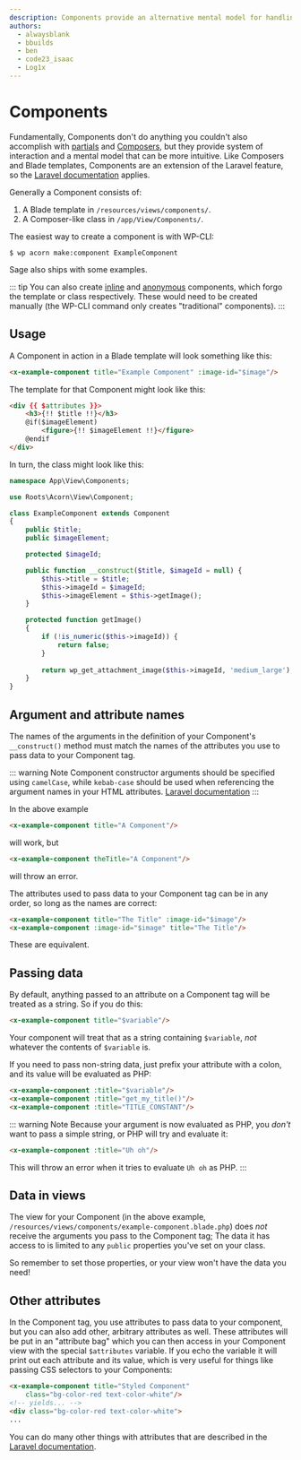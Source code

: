 ```yaml
---
description: Components provide an alternative mental model for handling views and data that is especially conducive to the development of views that are frequently reused.
authors:
  - alwaysblank
  - bbuilds
  - ben
  - code23_isaac
  - Log1x
---
```


# Components

Fundamentally, Components don't do anything you couldn't also accomplish with [partials](blade-templates.md) and [Composers](composers.md), but they provide system of interaction and a mental model that can be more intuitive.
Like Composers and Blade templates, Components are an extension of the Laravel feature, so the [Laravel documentation](https://laravel.com/docs/7.x/blade#components) applies.

Generally a Component consists of: 

1) A Blade template in `/resources/views/components/`.
2) A Composer-like class in `/app/View/Components/`.

The easiest way to create a component is with WP-CLI:

```shell script
$ wp acorn make:component ExampleComponent
```

Sage also ships with some examples.

::: tip
You can also create [inline](https://laravel.com/docs/7.x/blade#inline-component-views) and [anonymous](https://laravel.com/docs/7.x/blade#anonymous-components) components, which forgo the template or class respectively.
These would need to be created manually
(the WP-CLI command only creates "traditional" components).
:::

## Usage

A Component in action in a Blade template will look something like this:

```html
<x-example-component title="Example Component" :image-id="$image"/>
```

The template for that Component might look like this:

```html
<div {{ $attributes }}>
    <h3>{!! $title !!}</h3>
    @if($imageElement)
        <figure>{!! $imageElement !!}</figure>
    @endif
</div>
```

In turn, the class might look like this:

```php
namespace App\View\Components;

use Roots\Acorn\View\Component;

class ExampleComponent extends Component
{
    public $title;
    public $imageElement;

    protected $imageId;

    public function __construct($title, $imageId = null) {
        $this->title = $title;
        $this->imageId = $imageId;
        $this->imageElement = $this->getImage();
    }

    protected function getImage()
    {
        if (!is_numeric($this->imageId)) {
            return false;
        }
        
        return wp_get_attachment_image($this->imageId, 'medium_large');
    }
}
```

## Argument and attribute names

The names of the arguments in the definition of your Component's `__construct()` method must match the names of the attributes you use to pass data to your Component tag.

::: warning Note
Component constructor arguments should be specified using `camelCase`, while `kebab-case` should be used when referencing the argument names in your HTML attributes. [Laravel documentation](https://laravel.com/docs/9.x/blade#casing)
:::


In the above example
```html
<x-example-component title="A Component"/>
```
will work, but
```html
<x-example-component theTitle="A Component"/>
```
will throw an error.

The attributes used to pass data to your Component tag can be in any order, so long as the names are correct:

```html
<x-example-component title="The Title" :image-id="$image"/>
<x-example-component :image-id="$image" title="The Title"/>
```

These are equivalent.

## Passing data

By default, anything passed to an attribute on a Component tag will be treated as a string.
So if you do this:

```html
<x-example-component title="$variable"/>
```

Your component will treat that as a string containing `$variable`, _not_ whatever the contents of `$variable` is.

If you need to pass non-string data, just prefix your attribute with a colon, and its value will be evaluated as PHP:

```html
<x-example-component :title="$variable"/>
<x-example-component :title="get_my_title()"/>
<x-example-component :title="TITLE_CONSTANT"/>
```

::: warning Note
Because your argument is now evaluated as PHP, you _don't_ want to pass a simple string, or PHP will try and evaluate it:
```html
<x-example-component :title="Uh oh"/>
```
This will throw an error when it tries to evaluate `Uh oh` as PHP.
:::

## Data in views

The view for your Component
(in the above example, `/resources/views/components/example-component.blade.php`)
does _not_ receive the arguments you pass to the Component tag;
The data it has access to is limited to any `public` properties you've set on your class.

So remember to set those properties, or your view won't have the data you need!

## Other attributes

In the Component tag, you use attributes to pass data to your component, but you can also add other, arbitrary attributes as well.
These attributes will be put in an "attribute bag" which you can then access in your Component view with the special `$attributes` variable.
If you echo the variable it will print out each attribute and its value, which is very useful for things like passing CSS selectors to your Components:

```html
<x-example-component title="Styled Component" 
    class="bg-color-red text-color-white"/>
<!-- yields... -->
<div class="bg-color-red text-color-white">
...
```

You can do many other things with attributes that are described in the [Laravel documentation](https://laravel.com/docs/7.x/blade#managing-attributes).
